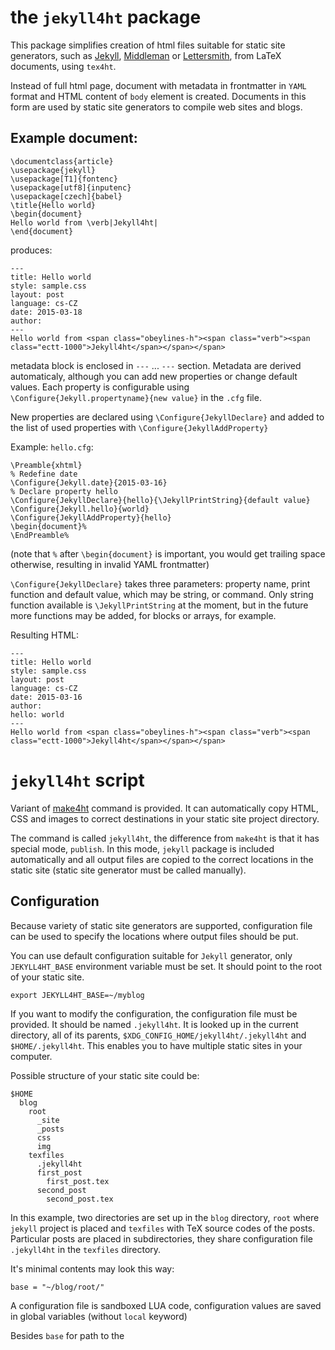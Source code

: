 the `jekyll4ht` package
=======================

This package simplifies creation of html files suitable for static site
generators, such as [Jekyll](http://jekyllrb.com/),
[Middleman](https://middlemanapp.com/) or
[Lettersmith](https://github.com/gordonbrander/lettersmith), from LaTeX
documents, using `tex4ht`. 

Instead of full html page, document with metadata in frontmatter in `YAML`
format and HTML content of `body` element is created. Documents in this form are used by static site generators to compile web sites and blogs. 

## Example document:

    \documentclass{article}
    \usepackage{jekyll}
    \usepackage[T1]{fontenc}
    \usepackage[utf8]{inputenc}
    \usepackage[czech]{babel}
    \title{Hello world}
    \begin{document}
    Hello world from \verb|Jekyll4ht|
    \end{document}

produces:

    --- 
    title: Hello world 
    style: sample.css 
    layout: post 
    language: cs-CZ 
    date: 2015-03-18 
    author: 
    --- 
    Hello world from <span class="obeylines-h"><span class="verb"><span 
    class="ectt-1000">Jekyll4ht</span></span></span>

metadata block is enclosed in `---` ... `---` section. Metadata are derived
automaticaly, although you can add new properties or change default values.
Each property is configurable using `\Configure{Jekyll.propertyname}{new
value}` in the `.cfg` file.

New properties are declared using `\Configure{JekyllDeclare}` and added to the list of used properties with `\Configure{JekyllAddProperty}`

Example: `hello.cfg`:

    \Preamble{xhtml}
    % Redefine date
    \Configure{Jekyll.date}{2015-03-16}
    % Declare property hello
    \Configure{JekyllDeclare}{hello}{\JekyllPrintString}{default value}
    \Configure{Jekyll.hello}{world}
    \Configure{JekyllAddProperty}{hello}
    \begin{document}%
    \EndPreamble%

(note that `%` after `\begin{document}` is important, you would get trailing
space otherwise, resulting in invalid YAML frontmatter)

`\Configure{JekyllDeclare}` takes three parameters: property name, print
function and default value, which may be string, or command. Only string
function available is `\JekyllPrintString` at the moment, but in the future
more functions may be added, for blocks or arrays, for example.

Resulting HTML:

    --- 
    title: Hello world 
    style: sample.css 
    layout: post 
    language: cs-CZ 
    date: 2015-03-16 
    author:  
    hello: world 
    --- 
    Hello world from <span class="obeylines-h"><span class="verb"><span 
    class="ectt-1000">Jekyll4ht</span></span></span>
    

# `jekyll4ht` script

Variant of [make4ht](https://www.ctan.org/pkg/make4ht?lang=en) command is provided. It can 
automatically copy HTML, CSS and images to correct destinations in your static site project
directory.

The command is called `jekyll4ht`, the difference from `make4ht` is that it has
special mode, `publish`. In this mode, `jekyll` package is included automatically and all 
output files are copied to the correct locations in the static site (static site generator
must be called manually). 

## Configuration

Because variety of static site generators are
supported, configuration file can be used to specify the locations where output
files should be put.

You can use default configuration suitable for `Jekyll` generator, only `JEKYLL4HT_BASE` environment
variable must be set. It should point to the root of your static site.

    export JEKYLL4HT_BASE=~/myblog

If you want to modify the configuration, the configuration file must be
provided. It should be named `.jekyll4ht`. It is looked up in the current
directory, all of its parents, `$XDG_CONFIG_HOME/jekyll4ht/.jekyll4ht` and
`$HOME/.jekyll4ht`. This enables you to have multiple static sites in your
computer.

Possible structure of your static site could be:

    $HOME
      blog
        root
          _site
          _posts
          css
          img
        texfiles
          .jekyll4ht
          first_post
            first_post.tex
          second_post
            second_post.tex


In this example, two directories are set up in the `blog` directory, `root`
where `jekyll` project is placed and `texfiles` with TeX source codes of the
posts. Particular posts are placed in subdirectories, they share configuration
file `.jekyll4ht` in the `texfiles` directory.

It's minimal contents may look this way:

    base = "~/blog/root/"

A configuration file is sandboxed LUA code, configuration values are saved in
global variables (without `local` keyword)

Besides `base` for path to the 
